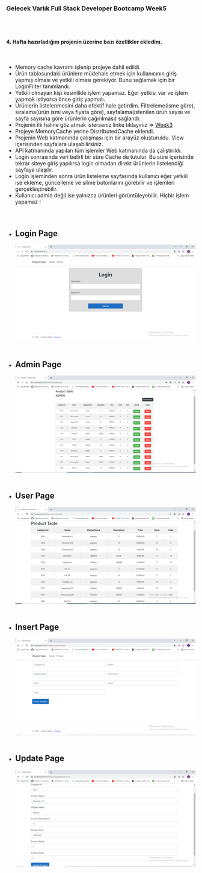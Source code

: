### Gelecek Varlık Full Stack Developer Bootcamp **Week5**

<br>
<br>

#### 4. Hafta hazırladığım projenin üzerine bazı özellikler ekledim.

<br>

<ul>
  <li>Memory cache kavramı işlenip projeye dahil edildi.</li>
  <li>Ürün tablosundaki ürünlere müdehale etmek için kullanıcının giriş yapmış olması ve yetkili olması gerekiyor. Bunu sağlamak için bir LoginFilter tanımlandı.</li>
  <li>Yetkili olmayan kişi kesinlikle işlem yapamaz. Eğer yetkisi var ve işlem yapmak istiyorsa önce giriş yapmalı.</li>
  <li>Ürünlerin listelenmesini daha efektif hale getirdim. Filtreleme(isme göre), sıralama(ürün ismi veya fiyata göre), sayfalama(istenilen ürün sayısı ve sayfa sayısına göre ürünlerin çağırılması) sağlandı.</li>
  <li>Projenin ilk haline göz atmak isterseniz linke tıklayınız => <a href="https://github.com/kemiksizt/Gelecek-Varlik-Bootcamp/tree/master/Week3">Week3</a></li>
  <li>Projeye MemoryCache yerine DistributedCache eklendi.</li>
  <li>Projenin Web katmanında çalışması için bir arayüz oluşturuldu. View içerisinden sayfalara ulaşabilirsiniz.</li>
  <li>API katmanında yapılan tüm işlemler Web katmanında da çalıştırıldı.</li>
  <li>Login sonrasında veri belirli bir süre Cache de tutulur. Bu süre içerisinde tekrar siteye giriş yapılırsa login olmadan direkt ürünlerin listelendiği sayfaya ulaşılır.</li>
  <li>Login işleminden sonra ürün listeleme sayfasında kullanıcı eğer yetkili ise ekleme, güncelleme ve silme butonlarını görebilir ve işlemleri gerçekleştirebilir.</li>
  <li>Kullanıcı admin değil ise yalnızca ürünleri görüntüleyebilir. Hiçbir işlem yapamaz ! </li>


<br>
<br>
  <li><h2>Login Page</h2></li>
<img src="image/login.PNG">


<br>
<br>
  <li><h2>Admin Page</h2></li>
<img src="image/admin.PNG">


<br>
<br>
  <li><h2>User Page</h2></li>
<img src="image/user.PNG">


<br>
<br>
  <li><h2>Insert Page</h2></li>
<img src="image/Insert.PNG">


<br>
<br>
  <li><h2>Update Page</h2></li>
<img src="image/update.PNG">

</ul>